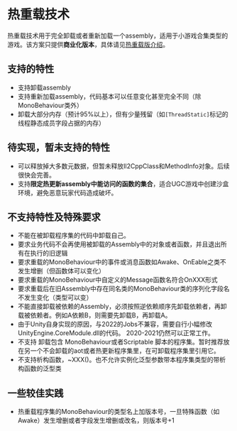 # 热重载技术

热重载技术用于完全卸载或者重新加载一个assembly，适用于小游戏合集类型的游戏。该方案只提供**商业化版本**，具体请见[热重载版介绍](./intro.md)。

## 支持的特性

- 支持卸载assembly
- 支持重新加载assembly，代码基本可以任意变化甚至完全不同（除MonoBehaviour类外）
- 卸载大部分内存（预计95%以上），但有少量残留（如`[ThreadStatic]`标记的线程静态成员字段占据的内存）


## 待实现，暂未支持的特性

- 可以释放掉大多数元数据，但暂未释放Il2CppClass和MethodInfo对象。后续很快会完善。
- 支持**限定热更新assembly中能访问的函数的集合**，适合UGC游戏中创建沙盒环境，避免恶意玩家代码造成破坏。

## 不支持特性及特殊要求

- 不能在被卸载程序集的代码中卸载自己。
- 要求业务代码不会再使用被卸载的Assembly中的对象或者函数，并且退出所有在执行的旧逻辑
- 要求重载的MonoBehaviour中的事件或消息函数如Awake、OnEable之类不发生增删（但函数体可以变化）
- 要求重载的MonoBehaviour中自定义的Message函数名符合OnXXX形式
- 要求重载后在旧Assembly中存在同名类的MonoBehaviour类的序列化字段名不发生变化（类型可以变）
- 不能直接卸载被依赖的Assembly，必须按照逆依赖顺序先卸载依赖者，再卸载被依赖者。例如A依赖B，则需要先卸载B，再卸载A。
- 由于Unity自身实现的原因，与2022的Jobs不兼容，需要自行小幅修改UnityEngine.CoreModule.dll的代码。 2020-2021仍然可以正常工作。
- 不支持 卸载包含 MonoBehaviour或者Scriptable 脚本的程序集。暂时推荐放在另一个不会卸载的aot或者热更新程序集里，在可卸载程序集里引用它。
- 不支持析构函数，~XXX()。也不允许实例化泛型参数带本程序集类型的带析构函数的泛型类

## 一些较佳实践

- 热重载程序集的MonoBehaviour的类型名上加版本号，一旦特殊函数（如Awake）发生增删或者字段发生增删或改名，则版本号+1



